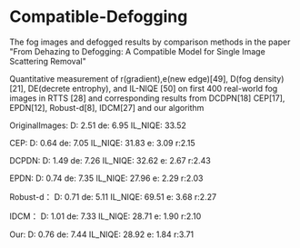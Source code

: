 # Compatible-Defogging

The fog images and defogged results by comparison methods in the paper "From Dehazing to Defogging: A Compatible Model for Single Image Scattering Removal"

Quantitative measurement of r(gradient),e(new edge)[49], D(fog density) [21], DE(decrete entrophy), and IL-NIQE [50] on first 400 real-world fog images in RTTS [28] and corresponding results from DCDPN[18] CEP[17], EPDN[12], Robust-d[8], IDCM[27] and our algorithm

OriginalImages:
D: 2.51
de: 6.95
IL_NIQE: 33.52

CEP:
D: 0.64
de: 7.05
IL_NIQE: 31.83
e: 3.09
r:2.15

DCPDN:
D: 1.49
de: 7.26
IL_NIQE: 32.62
e: 2.67
r:2.43

EPDN:
D: 0.74
de: 7.35
IL_NIQE: 27.96
e: 2.29
r:2.03

Robust-d：
D: 0.71
de: 5.11
IL_NIQE: 69.51
e: 3.68
r:2.27

IDCM：
D: 1.01
de: 7.33
IL_NIQE: 28.71
e: 1.90
r:2.10

Our:
D: 0.76
de: 7.44
IL_NIQE: 28.92
e: 1.84
r:3.71

